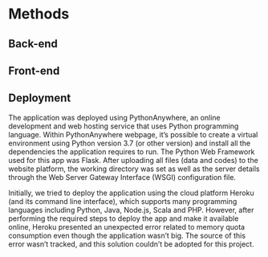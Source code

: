 # Methods

## Back-end

## Front-end

## Deployment
The application was deployed using PythonAnywhere, an online development and web hosting service that uses Python programming language. Within PythonAnywhere webpage, it’s possible to create a virtual environment using Python version 3.7 (or other version) and install all the dependencies the application requires to run. The Python Web Framework used for this app was Flask. After uploading all files (data and codes) to the website platform, the working directory was set as well as the server details through the Web Server Gateway Interface (WSGI) configuration file.

Initially, we tried to deploy the application using the cloud platform Heroku (and its command line interface), which supports many programming languages including Python, Java, Node.js, Scala and PHP. However, after performing the required steps to deploy the app and make it available online, Heroku presented an unexpected error related to memory quota consumption even though the application wasn’t big. The source of this error wasn’t tracked, and this solution couldn’t be adopted for this project.
